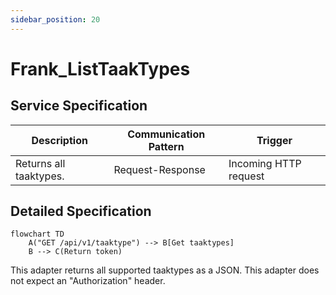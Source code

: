 ```yaml
---
sidebar_position: 20
---
```


# Frank_ListTaakTypes

## Service Specification
| Description | Communication Pattern | Trigger | 
| --- | --- | --- | 
| Returns all taaktypes. | Request-Response | Incoming HTTP request

## Detailed Specification
```mermaid
flowchart TD
    A("GET /api/v1/taaktype") --> B[Get taaktypes]
    B --> C(Return token)
```
This adapter returns all supported taaktypes as a JSON. This adapter does not expect an "Authorization" header.